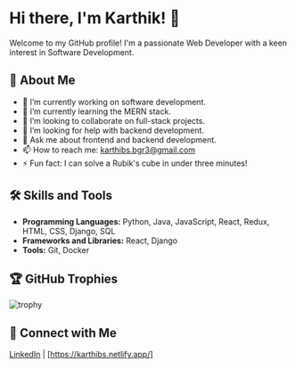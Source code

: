 # Hi there, I'm Karthik! 👋

Welcome to my GitHub profile! I'm a passionate Web Developer with a keen interest in Software Development.

## 🚀 About Me
- 🔭 I’m currently working on software development.
- 🌱 I’m currently learning the MERN stack.
- 👯 I’m looking to collaborate on full-stack projects.
- 🤔 I’m looking for help with backend development.
- 💬 Ask me about frontend and backend development.
- 📫 How to reach me: karthibs.bgr3@gmail.com
- ⚡ Fun fact: I can solve a Rubik's cube in under three minutes!

## 🛠️ Skills and Tools
- **Programming Languages:** Python, Java, JavaScript, React, Redux, HTML, CSS, Django, SQL
- **Frameworks and Libraries:** React, Django
- **Tools:** Git, Docker


## 🏆 GitHub Trophies
![trophy](https://github-profile-trophy.vercel.app/?username=yourusername&theme=radical)

## 💼 Connect with Me
[LinkedIn](https://www.linkedin.com/in/karthibs07/) |  [https://karthibs.netlify.app/]


<!---
Karthi905968/Karthi905968 is a ✨ special ✨ repository because its `README.md` (this file) appears on your GitHub profile.
You can click the Preview link to take a look at your changes.
--->
